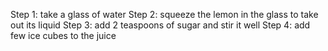 Step 1: take a glass of water
Step 2: squeeze the lemon in the glass to take out its liquid
Step 3: add 2 teaspoons of sugar and stir it well
Step 4: add few ice cubes to the juice